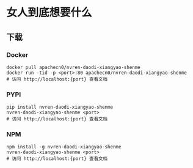 # 女人到底想要什么

## 下载

### Docker

```
docker pull apachecn0/nvren-daodi-xiangyao-shenme
docker run -tid -p <port>:80 apachecn0/nvren-daodi-xiangyao-shenme
# 访问 http://localhost:{port} 查看文档
```

### PYPI

```
pip install nvren-daodi-xiangyao-shenme
nvren-daodi-xiangyao-shenme <port>
# 访问 http://localhost:{port} 查看文档
```

### NPM

```
npm install -g nvren-daodi-xiangyao-shenme
nvren-daodi-xiangyao-shenme <port>
# 访问 http://localhost:{port} 查看文档
```